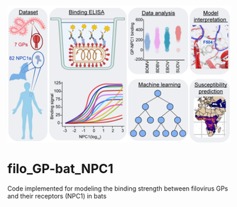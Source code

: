 ![Introduction image](/img/0_overview.png)
# filo_GP-bat_NPC1
Code implemented for modeling the binding strength between filovirus GPs and their receptors (NPC1) in bats
